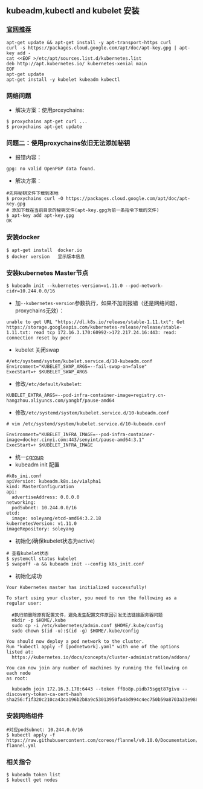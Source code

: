 ## kubeadm,kubectl and kubelet 安装
### [官网推荐](https://kubernetes.io/docs/tasks/tools/install-kubeadm/)
```
apt-get update && apt-get install -y apt-transport-https curl
curl -s https://packages.cloud.google.com/apt/doc/apt-key.gpg | apt-key add -
cat <<EOF >/etc/apt/sources.list.d/kubernetes.list
deb http://apt.kubernetes.io/ kubernetes-xenial main
EOF
apt-get update
apt-get install -y kubelet kubeadm kubectl
```
### 网络问题
* 解决方案：使用proxychains:
```
$ proxychains apt-get curl ...
$ proxychains apt-get update
```
### 问题二：使用proxychains依旧无法添加秘钥
* 报错内容：
```
gpg: no valid OpenPGP data found.
```
* 解决方案：
```
#先将秘钥文件下载到本地
$ proxychains curl -O https://packages.cloud.google.com/apt/doc/apt-key.gpg
# 添加下载在当前目录的秘钥文件(apt-key.gpg为前一条指令下载的文件)
$ apt-key add apt-key.gpg
OK
```
### 安装docker
```
$ apt-get install  docker.io
$ docker version   显示版本信息
```
### 安装kubernetes Master节点
```
$ kubeadm init --kubernetes-version=v1.11.0 --pod-network-cidr=10.244.0.0/16
```
* 加`--kubernetes-version`参数执行，如果不加则报错（还是网络问题，proxychains无效）：
```
unable to get URL "https://dl.k8s.io/release/stable-1.11.txt": Get https://storage.googleapis.com/kubernetes-release/release/stable-1.11.txt: read tcp 172.16.3.170:60992->172.217.24.16:443: read: connection reset by peer
```
* kubelet 关闭swap
```
#/etc/systemd/system/kubelet.service.d/10-kubeadm.conf
Environment="KUBELET_SWAP_ARGS=--fail-swap-on=false"
ExecStart=+ $KUBELET_SWAP_ARGS
```
* 修改`/etc/default/kubelet`:
```
KUBELET_EXTRA_ARGS=--pod-infra-container-image=registry.cn-hangzhou.aliyuncs.com/yangbf/pause-amd64
```
* 修改`/etc/systemd/system/kubelet.service.d/10-kubeadm.conf`
```
# vim /etc/systemd/system/kubelet.service.d/10-kubeadm.conf

Environment="KUBELET_INFRA_IMAGE=--pod-infra-container-image=docker.cinyi.com:443/senyint/pause-amd64:3.1"
ExecStart=+ $KUBELET_INFRA_IMAGE
```
* 统一[cgroup](https://github.com/SoleGH/much_more/issues/10)
* kubeadm init 配置
```
#k8s_ini.conf
apiVersion: kubeadm.k8s.io/v1alpha1
kind: MasterConfiguration
api:
  advertiseAddress: 0.0.0.0
networking:
  podSubnet: 10.244.0.0/16
etcd:
  image: soleyang/etcd-amd64:3.2.18
kubernetesVersion: v1.11.0
imageRepository: soleyang
```
* 初始化(确保kubelet状态为active)
```
# 查看kubelet状态
$ systemctl status kubelet
$ swapoff -a && kubeadm init --config k8s_init.conf 
```
* 初始化成功
```
Your Kubernetes master has initialized successfully!

To start using your cluster, you need to run the following as a regular user:

  #执行前删除原有配置文件，避免发生配置文件原因引发无法链接服务器问题
  mkdir -p $HOME/.kube
  sudo cp -i /etc/kubernetes/admin.conf $HOME/.kube/config
  sudo chown $(id -u):$(id -g) $HOME/.kube/config

You should now deploy a pod network to the cluster.
Run "kubectl apply -f [podnetwork].yaml" with one of the options listed at:
  https://kubernetes.io/docs/concepts/cluster-administration/addons/

You can now join any number of machines by running the following on each node
as root:

  kubeadm join 172.16.3.170:6443 --token ff8o8p.pidb75sgqt87givu --discovery-token-ca-cert-hash sha256:f1f320c210ca43ca196b2b8a9c53013950fa48d994c4ec750b59a8703a33e988
```
### 安装网络组件
```
#对应podSubnet: 10.244.0.0/16
$ kubectl apply -f https://raw.githubusercontent.com/coreos/flannel/v0.10.0/Documentation/kube-flannel.yml
```
### 相关指令
```
$ kubeadm token list
$ kubectl get nodes
```